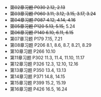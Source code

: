 + ~~第02章习题 P030  2.12, 2.13~~
+ ~~第03章习题 P060  3.11, 3.12, 3.15, 3.17, 3.24~~
+ ~~第04章习题 P087  4.12, 4.14, 4.16~~ 
+ ~~第05章习题 P120  5.13, 5.15,~~ 5.24
+ ~~第06章习题 P140  6.10, 6.11, 6.15~~
+ 第07章习题 P179  7.15, 7.21
+ 第08章习题 P206  8.1, 8.6, 8.7, 8.21, 8.29
+ 第10章习题 P266  10.10
+ 第11章习题 P302  11.3, 11.4, 11.10, 11.17
+ 第12章习题 P326  12.3, 12.10, 12.16
+ 第13章习题 P350  13.4, 13.13
+ 第14章习题 P371  14.8, 14.15
+ 第15章习题 P399  15.2, 15.19
+ 第16章习题 P426  16.5, 16.24

